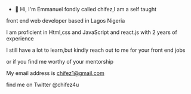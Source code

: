 - 👋 Hi, I'm Emmanuel fondly called chifez,I am a self taught

front end web developer based in Lagos Nigeria

I am proficient in Html,css and JavaScript and react.js with 2 years of experience

I still have a lot to learn,but kindly reach out to me for your front end jobs 

or if you find me worthy of your mentorship

My email address is chifez1@gmail.com

find me on Twitter @chifez4u


<!---
Chifez/Chifez is a ✨ special ✨ repository because its `README.md` (this file) appears on your GitHub profile.
You can click the Preview link to take a look at your changes.
--->
